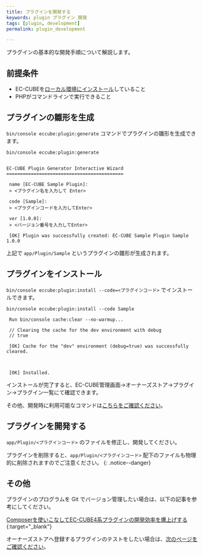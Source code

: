 ```yaml
---
title: プラグインを開発する
keywords: plugin プラグイン 開発
tags: [plugin, development]
permalink: plugin_development

---
```


プラグインの基本的な開発手順について解説します。

## 前提条件

- EC-CUBEを[ローカル環境にインストール](/quickstart/install#cui%E3%81%A7%E3%82%A4%E3%83%B3%E3%82%B9%E3%83%88%E3%83%BC%E3%83%AB%E3%81%99%E3%82%8B)していること
- PHPがコマンドラインで実行できること

## プラグインの雛形を生成

`bin/console eccube:plugin:generate` コマンドでプラグインの雛形を生成できます。

```shell
bin/console eccube:plugin:generate


EC-CUBE Plugin Generator Interactive Wizard
===========================================

 name [EC-CUBE Sample Plugin]:
 > <プラグイン名を入力して Enter>

 code [Sample]:
 > <プラグインコードを入力してEnter>

 ver [1.0.0]:
 > <バージョン番号を入力してEnter>

 [OK] Plugin was successfully created: EC-CUBE Sample Plugin Sample 1.0.0
```

上記で `app/Plugin/Sample` というプラグインの雛形が生成されます。

## プラグインをインストール

`bin/console eccube:plugin:install --code=<プラグインコード>` でインストールできます。

```shell
bin/console eccube:plugin:install --code Sample

 Run bin/console cache:clear --no-warmup...

 // Clearing the cache for the dev environment with debug
 // true

 [OK] Cache for the "dev" environment (debug=true) was successfully cleared.



 [OK] Installed.
```

インストールが完了すると、EC-CUBE管理画面→オーナーズストア→プラグイン→プラグイン一覧にて確認できます。

その他、開発時に利用可能なコマンドは[こちらをご確認ください](/quickstart/cli#ec-cube%E3%81%8C%E6%8F%90%E4%BE%9B%E3%81%97%E3%81%A6%E3%81%84%E3%82%8B%E3%82%B3%E3%83%9E%E3%83%B3%E3%83%89)。

## プラグインを開発する

`app/Plugin/<プラグインコード>` のファイルを修正し、開発してください。


プラグインを削除すると、`app/Plugin/<プラグインコード>` 配下のファイルも物理的に削除されますのでご注意ください。
{: .notice--danger}

## その他

プラグインのプログラムを Git でバージョン管理したい場合は、以下の記事を参考にしてください。

[Composerを使いこなしてEC-CUBE4系プラグインの開発効率を爆上げする](https://zenn.dev/nanasess/articles/ec-cube4-plugin-development){:target="_blank"}

オーナーズストアへ登録するプラグインのテストをしたい場合は、[次のページをご確認ください](/plugin_mock_package_api)。
